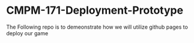 # CMPM-171-Deployment-Prototype
 The Following repo is to demeonstrate how we will utilize github pages to deploy our game
